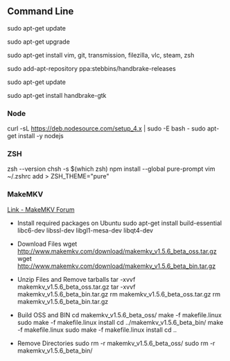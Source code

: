 ## Command Line

sudo apt-get update

sudo apt-get upgrade

sudo apt-get install vim, git, transmission, filezilla, vlc, steam, zsh

sudo add-apt-repository ppa:stebbins/handbrake-releases

sudo apt-get update

sudo apt-get install handbrake-gtk

### Node
curl -sL https://deb.nodesource.com/setup_4.x | sudo -E bash -
sudo apt-get install -y nodejs

### ZSH
zsh --version
chsh -s $(which zsh)
npm install --global pure-prompt
vim ~/.zshrc
add > ZSH_THEME="pure"

### MakeMKV
[Link - MakeMKV Forum](http://www.makemkv.com/forum2/viewtopic.php?f=3&t=224)
- Install required packages on Ubuntu
sudo apt-get install build-essential libc6-dev libssl-dev libgl1-mesa-dev libqt4-dev

- Download Files
wget http://www.makemkv.com/download/makemkv_v1.5.6_beta_oss.tar.gz
wget http://www.makemkv.com/download/makemkv_v1.5.6_beta_bin.tar.gz

- Unzip Files and Remove tarballs
tar -xvvf makemkv_v1.5.6_beta_oss.tar.gz
tar -xvvf makemkv_v1.5.6_beta_bin.tar.gz
rm makemkv_v1.5.6_beta_oss.tar.gz
rm makemkv_v1.5.6_beta_bin.tar.gz

- Build OSS and BIN
cd makemkv_v1.5.6_beta_oss/
make -f makefile.linux
sudo make -f makefile.linux install
cd ../makemkv_v1.5.6_beta_bin/
make -f makefile.linux
sudo make -f makefile.linux install
cd ..

- Remove Directories
sudo rm -r makemkv_v1.5.6_beta_oss/
sudo rm -r makemkv_v1.5.6_beta_bin/
